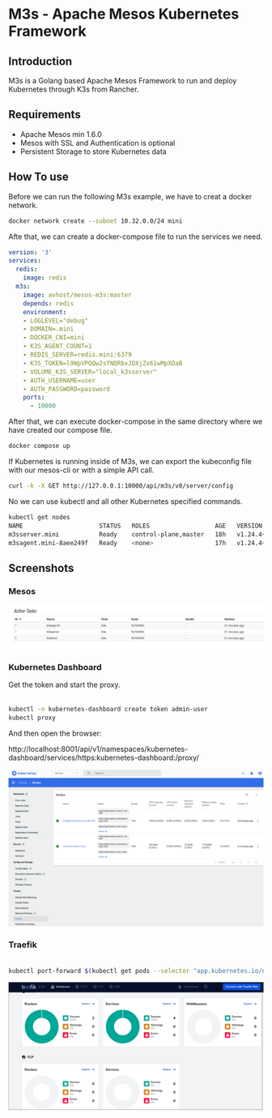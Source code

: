 # M3s - Apache Mesos Kubernetes Framework

## Introduction

M3s is a Golang based Apache Mesos Framework to run and deploy Kubernetes through K3s from Rancher.

## Requirements


- Apache Mesos min 1.6.0
- Mesos with SSL and Authentication is optional
- Persistent Storage to store Kubernetes data

## How To use

Before we can run the following M3s example, we have to creat a docker network.

```bash
docker network create --subnet 10.32.0.0/24 mini
```

Afte that, we can create a docker-compose file to run the services we need.

```yaml
version: '3'
services:
  redis:
    image: redis
  m3s:
    image: avhost/mesos-m3s:master
    depends: redis
    environment:
    - LOGLEVEL="debug"
    - DOMAIN=.mini
    - DOCKER_CNI=mini
    - K3S_AGENT_COUNT=1
    - REDIS_SERVER=redis.mini:6379
    - K3S_TOKEN=l9WpVPQQw2sfNQRbxJDXjZx61wMpXDaB
    - VOLUME_K3S_SERVER="local_k3sserver"
    - AUTH_USERNAME=user
    - AUTH_PASSWORD=password
    ports:
      - 10000
```

After that, we can execute docker-compose in the same directory where we have created our compose file.

```bash
docker compose up
```

If Kubernetes is running inside of M3s, we can export the kubeconfig file with our mesos-cli or with a simple
API call.

```bash
curl -k -X GET http://127.0.0.1:10000/api/m3s/v0/server/config
```

No we can use kubectl and all other Kubernetes specified commands.

```bash
kubectl get nodes
NAME                     STATUS   ROLES                  AGE   VERSION
m3sserver.mini           Ready    control-plane,master   18h   v1.24.4+k3s1
m3sagent.mini-8aee249f   Ready    <none>                 17h   v1.24.4+k3s1
```

## Screenshots

### Mesos

![Mesos](vx_images/Mesos.png)


### Kubernetes Dashboard

Get the token and start the proxy.

```bash

kubectl -n kubernetes-dashboard create token admin-user
kubectl proxy

```

And then open the browser:

http://localhost:8001/api/v1/namespaces/kubernetes-dashboard/services/https:kubernetes-dashboard:/proxy/

![Kubernetes](vx_images/Kubernetes.png)


### Traefik

```bash

kubectl port-forward $(kubectl get pods --selector "app.kubernetes.io/name=traefik" --output=name -n kube-system) -n kube-system 9000:9000

```

![Traefik](vx_images/Traefik.png)
